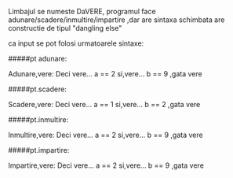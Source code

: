 Limbajul se numeste DaVERE,
programul face adunare/scadere/inmultire/impartire ,dar are sintaxa schimbata 
are constructie de tipul "dangling else"

ca input se pot folosi urmatoarele sintaxe:

#####pt adunare:

Adunare,vere:
Deci vere... a == 2
si,vere... b == 9 ,gata vere

#####pt.scadere:

Scadere,vere:
Deci vere... a == 1
si,vere... b == 2 ,gata vere

#####pt.inmultire:

Inmultire,vere:
Deci vere... a == 2
si,vere... b == 9 ,gata vere

#####pt.impartire:

Impartire,vere:
Deci vere... a == 2
si,vere... b == 9 ,gata vere
